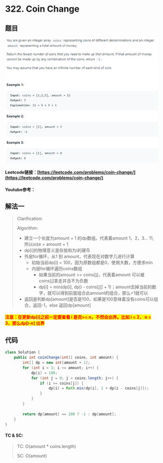 # 322. Coin Change

## 题目

![](<../../.gitbook/assets/image (35) (1).png>)

#### Leetcode链接：[https://leetcode.com/problems/coin-change/](https://leetcode.com/problems/coin-change/)

#### Youtube参考：

## 解法一

> Clarification:&#x20;
>
> Algorithm:&#x20;
>
> * 建立一个长度为amount + 1 的dp数组。代表着amount 1，2，3... 11, 所以size = amount + 1
> * dp\[i]的物理意义是存放和为i的硬币
> * 外层for循环，从1 到 amount，代表现在对数字几进行计算
>   * 初始当前dp\[i] = 100，因为原数组都是0，使用大数，方便求min
>   * 内层for循环遍历coins数组
>     * 如果当前的amount >= coins\[j]，代表着amount 可以被coins\[j]拿走并且不为负数
>     * dp\[i] = min(dp\[i], dp\[i - coins\[j]] + 1)；amount去掉当前的数字，就可以得到前面组合此amount的组合，那么+1就可以
> * 返回是判断dp\[amount]是否是100，如果是100意味着没有coins可以组合，返回-1，else 返回dp\[amount]

#### <mark style="color:red;">注意：在更新dp\[i]之前一定要查看 i 是否>= n，不然会出界。比如 i = 2， n = 3，那么dp\[i-n] 出界</mark>

## 代码

```java
class Solution {
    public int coinChange(int[] coins, int amount) {
        int[] dp = new int[amount + 1];
        for (int i = 1; i <= amount; i++) {
            dp[i] = 100;
            for (int j = 0; j < coins.length; j++) {
                if (i >= coins[j]) {
                    dp[i] = Math.min(dp[i], 1 + dp[i - coins[j]]);
                }
            }
        }
        
        return dp[amount] == 100 ? -1 : dp[amount];
    }
}
```

#### TC & SC:&#x20;

> TC: O(amount \* coins.length)
>
> SC: O(amount)
